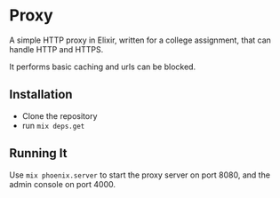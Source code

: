 # Proxy

A simple HTTP proxy in Elixir, written for a college assignment, that can handle
HTTP and HTTPS.

It performs basic caching and urls can be blocked.

## Installation

- Clone the repository
- run `mix deps.get`

## Running It

Use `mix phoenix.server` to start the proxy server on port 8080, and the admin
console on port 4000.
